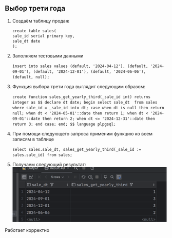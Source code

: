 ## Выбор трети года

1. Создаём таблицу продаж

       create table sales(
       sale_id serial primary key,
       sale_dt date
       );
2. Заполняем тестовыми данными

    `insert into sales values (default, '2024-04-12'), (default, '2024-09-01'), (default, '2024-12-01'), (default, '2024-06-06'), (default, null);`

3. Функция выбора трети года выглядит следующим образом: 

    ``
    create function sales_get_yearly_third(_sale_id int) returns integer as
    $$
    declare
        dt date;
    begin
        select sale_dt  from sales where sale_id = _sale_id into dt;
        case
            when dt is null then return null;
            when dt < '2024-05-01'::date then return 1;
            when dt < '2024-09-01'::date then return 2;
            when dt <= '2024-12-31'::date then return 3;
        end case;
    end;
    $$
    language plpgsql;
    ``
4. При помощи следующего запроса применим функцию ко всем записям в таблице

   `select sales.sale_dt, sales_get_yearly_third(_sale_id := sales.sale_id) from sales;`
5. Получаем следующий результат:
    ![img.png](assets/img/hw_7_1.png)

Работает корректно
